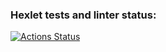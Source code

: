 ### Hexlet tests and linter status:
[![Actions Status](https://github.com/RasmuS2024/docker-project-74/actions/workflows/hexlet-check.yml/badge.svg)](https://github.com/RasmuS2024/docker-project-74/actions)